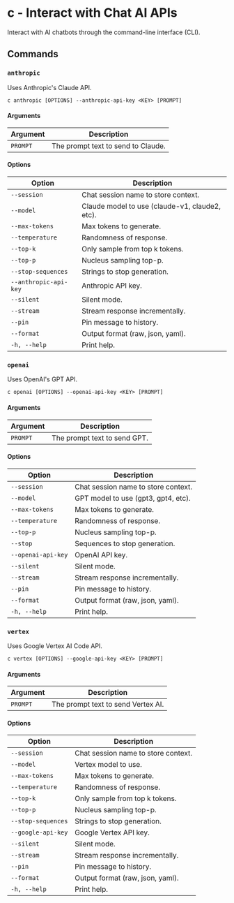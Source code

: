 # c - Interact with Chat AI APIs

Interact with AI chatbots through the command-line interface (CLI).

## Commands

### `anthropic`

Uses Anthropic's Claude API.

```
c anthropic [OPTIONS] --anthropic-api-key <KEY> [PROMPT]
```

#### Arguments

| Argument | Description |
|-|-|
| `PROMPT` | The prompt text to send to Claude. |

#### Options

| Option | Description |
|-|-|
| `--session` | Chat session name to store context. |
| `--model` | Claude model to use (claude-v1, claude2, etc). |
| `--max-tokens` | Max tokens to generate. |
| `--temperature` | Randomness of response. |
| `--top-k` | Only sample from top k tokens. |
| `--top-p` | Nucleus sampling top-p. |
| `--stop-sequences` | Strings to stop generation. |
| `--anthropic-api-key` | Anthropic API key. |
| `--silent` | Silent mode. |
| `--stream` | Stream response incrementally. |
| `--pin` | Pin message to history. |
| `--format` | Output format (raw, json, yaml). |
| `-h, --help` | Print help. |


### `openai`

Uses OpenAI's GPT API.

```
c openai [OPTIONS] --openai-api-key <KEY> [PROMPT]
```

#### Arguments

| Argument | Description |
|-|-|
| `PROMPT` | The prompt text to send GPT. |

#### Options

| Option | Description |
|-|-|
| `--session` | Chat session name to store context. |
| `--model` | GPT model to use (gpt3, gpt4, etc). |
| `--max-tokens` | Max tokens to generate. |
| `--temperature` | Randomness of response. |
| `--top-p` | Nucleus sampling top-p. |
| `--stop` | Sequences to stop generation. |
| `--openai-api-key` | OpenAI API key. |
| `--silent` | Silent mode. |
| `--stream` | Stream response incrementally. |
| `--pin` | Pin message to history. |
| `--format` | Output format (raw, json, yaml). |
| `-h, --help` | Print help. |

### `vertex`

Uses Google Vertex AI Code API.

```
c vertex [OPTIONS] --google-api-key <KEY> [PROMPT]
```

#### Arguments

| Argument | Description |
|-|-|
| `PROMPT` | The prompt text to send Vertex AI. |

#### Options

| Option | Description |
|-|-|
| `--session` | Chat session name to store context. |
| `--model` | Vertex model to use. |
| `--max-tokens` | Max tokens to generate. |
| `--temperature` | Randomness of response. |
| `--top-k` | Only sample from top k tokens. |
| `--top-p` | Nucleus sampling top-p. |
| `--stop-sequences` | Strings to stop generation. |
| `--google-api-key` | Google Vertex API key. |
| `--silent` | Silent mode. |
| `--stream` | Stream response incrementally. |
| `--pin` | Pin message to history. |
| `--format` | Output format (raw, json, yaml). |
| `-h, --help` | Print help. |

